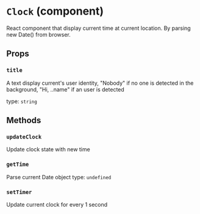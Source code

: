 `Clock` (component)
===================

React component that display current time at current location.
By parsing new Date() from browser.

Props
-----

### `title`

A text display current's user identity,
 "Nobody" if no one is detected in the background,
 "Hi, ..name" if an user is detected

type: `string`


Methods
-------

### `updateClock`
Update clock state with new time


### `getTime`
Parse current Date object
type: `undefined`


### `setTimer`
Update current clock for every 1 second


